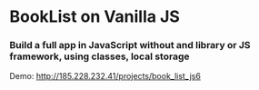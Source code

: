 # BookList on Vanilla JS

### Build a full app in JavaScript without and library or JS framework, using classes, local storage 

Demo: http://185.228.232.41/projects/book_list_js6
